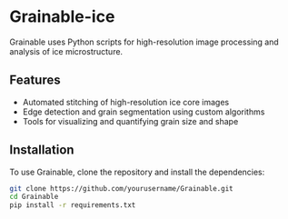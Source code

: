 # Grainable-ice

Grainable uses Python scripts for high-resolution image processing and analysis of ice microstructure.

## Features
- Automated stitching of high-resolution ice core images
- Edge detection and grain segmentation using custom algorithms
- Tools for visualizing and quantifying grain size and shape

## Installation
To use Grainable, clone the repository and install the dependencies:

```bash
git clone https://github.com/yourusername/Grainable.git
cd Grainable
pip install -r requirements.txt
